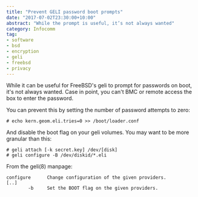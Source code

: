 ```yaml
---
title: "Prevent GELI password boot prompts"
date: "2017-07-02T23:30:00+10:00"
abstract: "While the prompt is useful, it’s not always wanted"
category: Infocomm
tag: 
- software
- bsd
- encryption
- geli
- freebsd
- privacy
---
```

While it can be useful for FreeBSD's geli to prompt for passwords on boot, it's not always wanted. Case in point, you can't BMC or remote access the box to enter the password.

You can prevent this by setting the number of password attempts to zero:

    # echo kern.geom.eli.tries=0 >> /boot/loader.conf

And disable the boot flag on your geli volumes. You may want to be more granular than this:

    # geli attach [-k secret.key] /dev/[disk]
    # geli configure -B /dev/diskid/*.eli

From the geli(8) manpage:

    configure      Change configuration of the given providers.
    [..]
            -b     Set the BOOT flag on the given providers.


